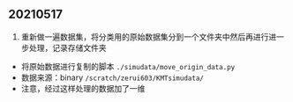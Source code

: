 ## 20210517
1. 重新做一遍数据集，将分类用的原始数据集分到一个文件夹中然后再进行进一步处理，记录存储文件夹
* 将原始数据进行复制的脚本 `./simudata/move_origin_data.py`
* 数据来源：binary `/scratch/zerui603/KMTsimudata/`
* 注意，经过这样处理的数据加了一维